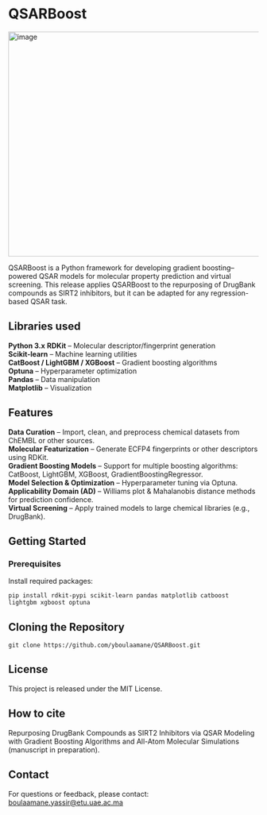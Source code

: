 # QSARBoost
<img width="975" height="453" alt="image" src="https://github.com/user-attachments/assets/fa3941d1-4b95-4e8c-a6b4-2e9514d3e583" />

QSARBoost is a Python framework for developing gradient boosting–powered QSAR models for molecular property prediction and virtual screening. This release applies QSARBoost to the repurposing of DrugBank compounds as SIRT2 inhibitors, but it can be adapted for any regression-based QSAR task.

## Libraries used
**Python 3.x**
**RDKit** – Molecular descriptor/fingerprint generation  
**Scikit-learn** – Machine learning utilities  
**CatBoost / LightGBM / XGBoost** – Gradient boosting algorithms  
**Optuna** – Hyperparameter optimization  
**Pandas** – Data manipulation  
**Matplotlib** – Visualization  

## Features
**Data Curation** – Import, clean, and preprocess chemical datasets from ChEMBL or other sources.   
**Molecular Featurization** – Generate ECFP4 fingerprints or other descriptors using RDKit.  
**Gradient Boosting Models** – Support for multiple boosting algorithms: CatBoost, LightGBM, XGBoost, GradientBoostingRegressor.  
**Model Selection & Optimization** – Hyperparameter tuning via Optuna.  
**Applicability Domain (AD)** – Williams plot & Mahalanobis distance methods for prediction confidence.  
**Virtual Screening** – Apply trained models to large chemical libraries (e.g., DrugBank).  

## Getting Started
### Prerequisites
Install required packages:
```
pip install rdkit-pypi scikit-learn pandas matplotlib catboost lightgbm xgboost optuna
```

## Cloning the Repository
```
git clone https://github.com/yboulaamane/QSARBoost.git
```

## License
This project is released under the MIT License.

## How to cite
Repurposing DrugBank Compounds as SIRT2 Inhibitors via QSAR Modeling with Gradient Boosting Algorithms and All-Atom Molecular Simulations (manuscript in preparation).

## Contact
For questions or feedback, please contact: boulaamane.yassir@etu.uae.ac.ma 
